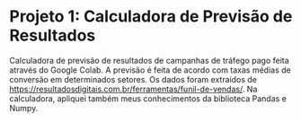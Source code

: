 # Projeto 1: Calculadora de Previsão de Resultados
Calculadora de previsão de resultados de campanhas de tráfego pago feita através do Google Colab. 
A previsão é feita de acordo com taxas médias de conversão em determinados setores. Os dados foram extraídos de https://resultadosdigitais.com.br/ferramentas/funil-de-vendas/.
Na calculadora, apliquei também meus conhecimentos da biblioteca Pandas e Numpy.
